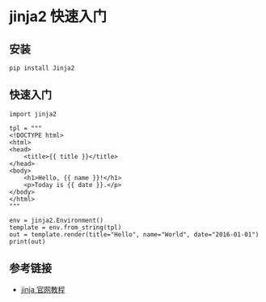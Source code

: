 # jinja2 快速入门

## 安装

```shell
pip install Jinja2
```

## 快速入门

```python3
import jinja2

tpl = """
<!DOCTYPE html>
<html>
<head>
    <title>{{ title }}</title>
</head>
<body>
    <h1>Hello, {{ name }}!</h1>
    <p>Today is {{ date }}.</p>
</body>
</html>
"""

env = jinja2.Environment()
template = env.from_string(tpl)
out = template.render(title="Hello", name="World", date="2016-01-01")
print(out)
```

## 参考链接

- [jinja 官网教程](https://jinja.palletsprojects.com/en/3.1.x/)
